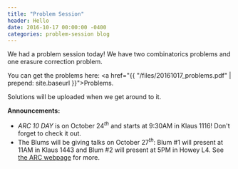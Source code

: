 ```yaml
---
title: "Problem Session"
header: Hello
date: 2016-10-17 00:00:00 -0400
categories: problem-session blog
---
```


We had a problem session today! We have two combinatorics problems and one erasure correction problem.

You can get the problems here: <a href="{{ "/files/20161017_problems.pdf" | prepend: site.baseurl }}">Problems</a>.

Solutions will be uploaded when we get around to it.

**Announcements:**

* *ARC 10 DAY* is on October 24$^{th}$ and starts at 9:30AM in Klaus 1116! Don't forget to check it out.
* The Blums will be giving talks on October 27$^{th}$: Blum #1 will present at 11AM in Klaus 1443 and Blum #2 will present at 5PM in Howey L4. See <a href="http://arc.gatech.edu/">the ARC webpage</a> for more.
